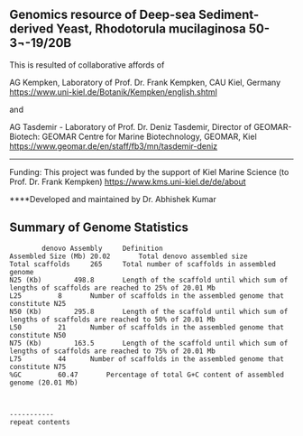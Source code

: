 Genomics resource of Deep-sea Sediment-derived Yeast, Rhodotorula mucilaginosa 50-3¬-19/20B
------------------------------
This is resulted of collaborative affords of 

AG Kempken, Laboratory of Prof. Dr. Frank Kempken, CAU Kiel, Germany
https://www.uni-kiel.de/Botanik/Kempken/english.shtml

and 

AG Tasdemir - Laboratory of Prof. Dr. Deniz Tasdemir, Director of GEOMAR-Biotech: GEOMAR Centre for Marine Biotechnology, GEOMAR, Kiel
https://www.geomar.de/en/staff/fb3/mn/tasdemir-deniz

---------------------------
Funding: This project was funded by the support of Kiel Marine Science (to Prof. Dr. Frank Kempken)
https://www.kms.uni-kiel.de/de/about



****Developed and maintained by Dr. Abhishek Kumar


Summary of Genome Statistics
--------------------------------

			denovo Assembly		Definition
	Assembled Size (Mb)	20.02		Total denovo assembled size 
	Total scaffolds		265		Total number of scaffolds in assembled genome
	N25 (Kb)		498.8		Length of the scaffold until which sum of lengths of scaffolds are reached to 25% of 20.01 Mb
	L25			8		Number of scaffolds in the assembled genome that constitute N25
	N50 (Kb)		295.8		Length of the scaffold until which sum of lengths of scaffolds are reached to 50% of 20.01 Mb
	L50			21		Number of scaffolds in the assembled genome that constitute N50
	N75 (Kb)		163.5		Length of the scaffold until which sum of lengths of scaffolds are reached to 75% of 20.01 Mb
	L75			44		Number of scaffolds in the assembled genome that constitute N75
	%GC			60.47		Percentage of total G+C content of assembled genome (20.01 Mb)
	
	
	
	-----------
	repeat contents







